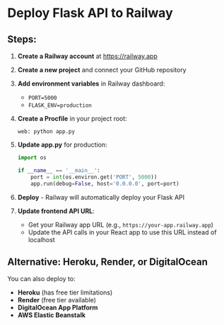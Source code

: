 # Deploy Flask API to Railway

## Steps:

1. **Create a Railway account** at https://railway.app
2. **Create a new project** and connect your GitHub repository
3. **Add environment variables** in Railway dashboard:
   - `PORT=5000`
   - `FLASK_ENV=production`

4. **Create a Procfile** in your project root:
   ```
   web: python app.py
   ```

5. **Update app.py** for production:
   ```python
   import os
   
   if __name__ == '__main__':
       port = int(os.environ.get('PORT', 5000))
       app.run(debug=False, host='0.0.0.0', port=port)
   ```

6. **Deploy** - Railway will automatically deploy your Flask API

7. **Update frontend API URL**:
   - Get your Railway app URL (e.g., `https://your-app.railway.app`)
   - Update the API calls in your React app to use this URL instead of localhost

## Alternative: Heroku, Render, or DigitalOcean

You can also deploy to:
- **Heroku** (has free tier limitations)
- **Render** (free tier available)
- **DigitalOcean App Platform**
- **AWS Elastic Beanstalk**